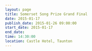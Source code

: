 ```yaml
---
layout: page
title: Somerset Song Prize Grand Final
date: 2015-01-17
publish_date: 2015-01-26 09:00:00
start_date: 2015-01-17
end_date: 
time: 14:30:00
location: Castle Hotel, Taunton
---
```


